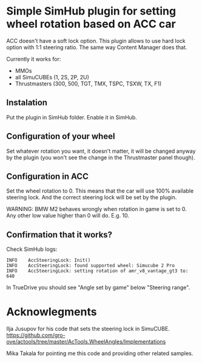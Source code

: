 # Simple SimHub plugin for setting wheel rotation based on ACC car

ACC doesn't have a soft lock option. This plugin allows to use hard
lock option with 1:1 steering ratio. The same way Content Manager does
that.

Currently it works for:
- MMOs
- all SimuCUBEs (1, 2S, 2P, 2U)
- Thrustmasters (300, 500, TGT, TMX, TSPC, TSXW, TX, F1)

## Instalation

Put the plugin in SimHub folder. Enable it in SimHub.

## Configuration of your wheel

Set whatever rotation you want, it doesn't matter, it will be changed
anyway by the plugin (you won't see the change in the Thrustmaster
panel though).

## Configuration in ACC

Set the wheel rotation to 0. This means that the car will use 100%
available steering lock. And the correct steering lock will be set by
the plugin.

WARNING: BMW M2 behaves wrongly when rotation in game is set to 0. Any
other low value higher than 0 will do. E.g. 10.

## Confirmation that it works?

Check SimHub logs:

	INFO	AccSteeringLock: Init()
	INFO	AccSteeringLock: found supported wheel: Simucube 2 Pro
	INFO	AccSteeringLock: setting rotation of amr_v8_vantage_gt3 to: 640

In TrueDrive you should see "Angle set by game" below "Steering range".

# Acknowlegments

Ilja Jusupov for his code that sets the steering lock in SimuCUBE.  
https://github.com/gro-ove/actools/tree/master/AcTools.WheelAngles/Implementations

Mika Takala for pointing me this code and providing other related
samples.

<!-- Local Variables: -->
<!-- delete-trailing-whitespace-on-save: nil -->
<!-- End: -->
